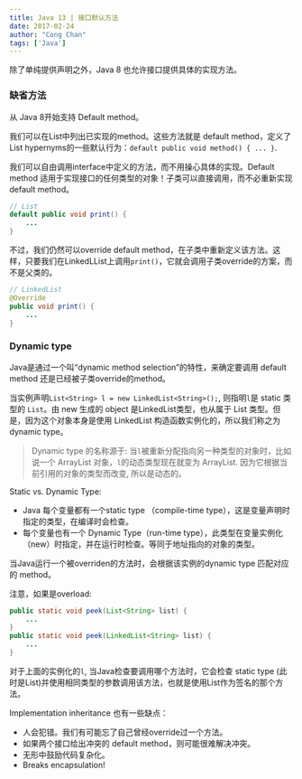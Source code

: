 ```yaml
---
title: Java 13 | 接口默认方法
date: 2017-02-24
author: "Cong Chan"
tags: ['Java']
---
```

除了单纯提供声明之外，Java 8 也允许接口提供具体的实现方法。
<!-- more -->

### 缺省方法
从 Java 8开始支持 Default method。

我们可以在List中列出已实现的method。这些方法就是 default method，定义了List hypernyms的一些默认行为：`default public void method() { ... }`.

我们可以自由调用interface中定义的方法，而不用操心具体的实现。Default method 适用于实现接口的任何类型的对象！子类可以直接调用，而不必重新实现 default method。
```java
// List
default public void print() {
    ...
}
```
不过，我们仍然可以override default method，在子类中重新定义该方法。这样，只要我们在LinkedLList上调用`print()`，它就会调用子类override的方案，而不是父类的。
```java
// LinkedList
@Override
public void print() {
    ...
}
```

### Dynamic type
Java是通过一个叫“dynamic method selection”的特性，来确定要调用 default method 还是已经被子类override的method。

当实例声明`List<String> l = new LinkedList<String>();`, 则指明`l`是 static 类型的 `List`。由 new 生成的 object 是LinkedList类型，也从属于 List 类型。但是，因为这个对象本身是使用 LinkedList 构造函数实例化的，所以我们称之为 dynamic type。
> Dynamic type 的名称源于: 当`l`被重新分配指向另一种类型的对象时，比如说一个 ArrayList 对象，`l`的动态类型现在就变为 ArrayList. 因为它根据当前引用的对象的类型而改变, 所以是动态的。

Static vs. Dynamic Type:
* Java 每个变量都有一个static type （compile-time type），这是变量声明时指定的类型，在编译时会检查。
* 每个变量也有一个 Dynamic Type（run-time type），此类型在变量实例化（new）时指定，并在运行时检查。等同于地址指向的对象的类型。

当Java运行一个被overriden的方法时，会根据该实例的dynamic type 匹配对应的 method。

注意，如果是overload:
```java
public static void peek(List<String> list) {
    ...
}
public static void peek(LinkedList<String> list) {
    ...
}
```
对于上面的实例化的`l`, 当Java检查要调用哪个方法时，它会检查 static type (此时是List)并使用相同类型的参数调用该方法，也就是使用List作为签名的那个方法。

Implementation inheritance 也有一些缺点：
* 人会犯错。我们有可能忘了自己曾经override过一个方法。
* 如果两个接口给出冲突的 default method，则可能很难解决冲突。
* 无形中鼓励代码复杂化。
* Breaks encapsulation!
